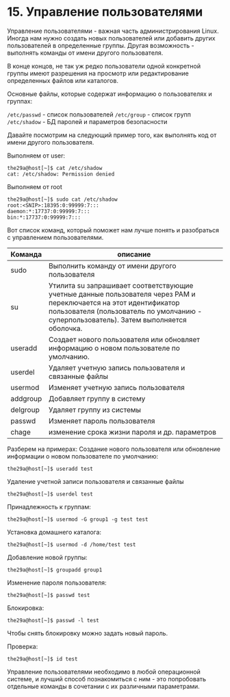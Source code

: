 # 15. Управление пользователями

Управление пользователями - важная часть администрирования Linux. Иногда нам нужно создать новых пользователей или добавить других пользователей в определенные группы. Другая возможность - выполнять команды от имени другого пользователя.

В конце концов, не так уж редко пользователи одной конкретной группы имеют разрешения на просмотр или редактирование определенных файлов или каталогов. 

Основные файлы, которые содержат информацию о пользователях и группах:

```/etc/passwd``` - список пользователей 
```/etc/group```  - список групп 
```/etc/shadow``` - БД паролей и параметров безопасности

Давайте посмотрим на следующий пример того, как выполнять код от имени другого пользователя.

Выполняем от user:
```
the29a@host[~]$ cat /etc/shadow
cat: /etc/shadow: Permission denied
```

Выполняем от root
```
the29a@host[~]$ sudo cat /etc/shadow
root:<SNIP>:18395:0:99999:7:::
daemon:*:17737:0:99999:7:::
bin:*:17737:0:99999:7:::
```
Вот список команд, который поможет нам лучше понять и разобраться с управлением пользователями.

| Команда | описание |
| ------ | ------ |
| sudo | Выполнить команду от имени другого пользователя |
| su | Утилита su запрашивает соответствующие учетные данные пользователя через PAM и переключается на этот идентификатор пользователя (пользователь по умолчанию - суперпользователь). Затем выполняется оболочка. |
| useradd | Создает нового пользователя или обновляет информацию о новом пользователе по умолчанию. |
| userdel | Удаляет учетную запись пользователя и связанные файлы |
| usermod | Изменяет учетную запись пользователя |
| addgroup | Добавляет группу в систему |
| delgroup | Удаляет группу из системы |
| passwd | Изменяет пароль пользователя |
| chage | изменение срока жизни пароля и др. параметров |

Разберем на примерах:
Создание нового пользователя или обновление информации о новом пользователе по умолчанию: 
```
the29a@host[~]$ useradd test
```
Удаление учетной записи пользователя и связанные файлы
```
the29a@host[~]$ userdel test
```
Принадлежность к группам:
```
the29a@host[~]$ usermod -G group1 -g test test
```
Установка домашнего каталога:
```
the29a@host[~]$ usermod -d /home/test test
```
Добавление новой группы:
```
the29a@host[~]$ groupadd group1
```
Изменение пароля пользователя:
```
the29a@host[~]$ passwd test
```
Блокировка:
```
the29a@host[~]$ passwd -l test
```
Чтобы снять блокировку можно задать новый пароль.

Проверка:
```
the29a@host[~]$ id test
```
Управление пользователями необходимо в любой операционной системе, и лучший способ познакомиться с ним - это попробовать отдельные команды в сочетании с их различными параметрами.
